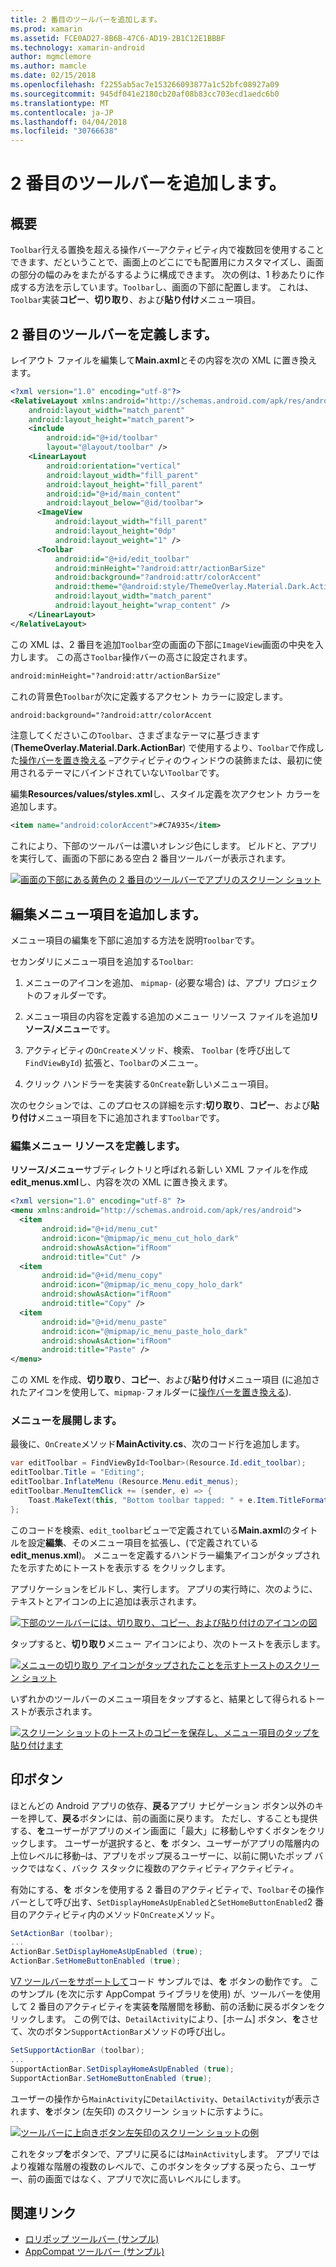 ```yaml
---
title: 2 番目のツールバーを追加します。
ms.prod: xamarin
ms.assetid: FCE0AD27-8B6B-47C6-AD19-2B1C12E1BBBF
ms.technology: xamarin-android
author: mgmclemore
ms.author: mamcle
ms.date: 02/15/2018
ms.openlocfilehash: f2255ab5ac7e153266093877a1c52bfc08927a09
ms.sourcegitcommit: 945df041e2180cb20af08b83cc703ecd1aedc6b0
ms.translationtype: MT
ms.contentlocale: ja-JP
ms.lasthandoff: 04/04/2018
ms.locfileid: "30766638"
---
```

# <a name="adding-a-second-toolbar"></a>2 番目のツールバーを追加します。


## <a name="overview"></a>概要 

`Toolbar`行える置換を超える操作バー&ndash;アクティビティ内で複数回を使用することできます、だということで、画面上のどこにでも配置用にカスタマイズし、画面の部分の幅のみをまたがるするように構成できます。 次の例は、1 秒あたりに作成する方法を示しています。`Toolbar`し、画面の下部に配置します。 これは、`Toolbar`実装**コピー**、**切り取り**、および**貼り付け**メニュー項目。 


## <a name="define-the-second-toolbar"></a>2 番目のツールバーを定義します。 

レイアウト ファイルを編集して**Main.axml**とその内容を次の XML に置き換えます。

```xml
<?xml version="1.0" encoding="utf-8"?>
<RelativeLayout xmlns:android="http://schemas.android.com/apk/res/android"
    android:layout_width="match_parent"
    android:layout_height="match_parent">
    <include
        android:id="@+id/toolbar"
        layout="@layout/toolbar" />
    <LinearLayout
        android:orientation="vertical"
        android:layout_width="fill_parent"
        android:layout_height="fill_parent"
        android:id="@+id/main_content"
        android:layout_below="@id/toolbar">
      <ImageView
          android:layout_width="fill_parent"
          android:layout_height="0dp"
          android:layout_weight="1" />
      <Toolbar
          android:id="@+id/edit_toolbar"
          android:minHeight="?android:attr/actionBarSize"
          android:background="?android:attr/colorAccent"
          android:theme="@android:style/ThemeOverlay.Material.Dark.ActionBar"
          android:layout_width="match_parent"
          android:layout_height="wrap_content" />
    </LinearLayout>
</RelativeLayout>
```

この XML は、2 番目を追加`Toolbar`空の画面の下部に`ImageView`画面の中央を入力します。 この高さ`Toolbar`操作バーの高さに設定されます。 

```xml
android:minHeight="?android:attr/actionBarSize"
```

これの背景色`Toolbar`が次に定義するアクセント カラーに設定します。

```xml
android:background="?android:attr/colorAccent
```

注意してくださいこの`Toolbar`、さまざまなテーマに基づきます (**ThemeOverlay.Material.Dark.ActionBar**) で使用するより、`Toolbar`で作成した[操作バーを置き換える](~/android/user-interface/controls/tool-bar/replacing-the-action-bar.md) &ndash;アクティビティのウィンドウの装飾または、最初に使用されるテーマにバインドされていない`Toolbar`です。

編集**Resources/values/styles.xml**し、スタイル定義を次アクセント カラーを追加します。 

```xml
<item name="android:colorAccent">#C7A935</item>
```

これにより、下部のツールバーは濃いオレンジ色にします。 ビルドと、アプリを実行して、画面の下部にある空白 2 番目ツールバーが表示されます。 

[![画面の下部にある黄色の 2 番目のツールバーでアプリのスクリーン ショット](adding-a-second-toolbar-images/01-second-toolbar-sml.png)](adding-a-second-toolbar-images/01-second-toolbar.png#lightbox)


 
## <a name="add-edit-menu-items"></a>編集メニュー項目を追加します。 

メニュー項目の編集を下部に追加する方法を説明`Toolbar`です。 

セカンダリにメニュー項目を追加する`Toolbar`: 

1.  メニューのアイコンを追加、 `mipmap-` (必要な場合) は、アプリ プロジェクトのフォルダーです。

2.  メニュー項目の内容を定義する追加のメニュー リソース ファイルを追加**リソース/メニュー**です。 

3.  アクティビティの`OnCreate`メソッド、検索、 `Toolbar` (を呼び出して`FindViewById`) 拡張と、`Toolbar`のメニュー。

4.  クリック ハンドラーを実装する`OnCreate`新しいメニュー項目。 

次のセクションでは、このプロセスの詳細を示す:**切り取り**、**コピー**、および**貼り付け**メニュー項目を下に追加されます`Toolbar`です。 



### <a name="define-the-edit-menu-resource"></a>編集メニュー リソースを定義します。

**リソース/メニュー**サブディレクトリと呼ばれる新しい XML ファイルを作成**edit_menus.xml**し、内容を次の XML に置き換えます。

```xml
<?xml version="1.0" encoding="utf-8" ?>
<menu xmlns:android="http://schemas.android.com/apk/res/android">
  <item
       android:id="@+id/menu_cut"
       android:icon="@mipmap/ic_menu_cut_holo_dark"
       android:showAsAction="ifRoom"
       android:title="Cut" />
  <item
       android:id="@+id/menu_copy"
       android:icon="@mipmap/ic_menu_copy_holo_dark"
       android:showAsAction="ifRoom"
       android:title="Copy" />
  <item
       android:id="@+id/menu_paste"
       android:icon="@mipmap/ic_menu_paste_holo_dark"
       android:showAsAction="ifRoom"
       android:title="Paste" />
</menu>
```

この XML を作成、**切り取り**、**コピー**、および**貼り付け**メニュー項目 (に追加されたアイコンを使用して、`mipmap-`フォルダーに[操作バーを置き換える](~/android/user-interface/controls/tool-bar/replacing-the-action-bar.md)).



### <a name="inflate-the-menus"></a>メニューを展開します。

最後に、`OnCreate`メソッド**MainActivity.cs**、次のコード行を追加します。 

```csharp
var editToolbar = FindViewById<Toolbar>(Resource.Id.edit_toolbar);
editToolbar.Title = "Editing";
editToolbar.InflateMenu (Resource.Menu.edit_menus);
editToolbar.MenuItemClick += (sender, e) => {
    Toast.MakeText(this, "Bottom toolbar tapped: " + e.Item.TitleFormatted, ToastLength.Short).Show();
};
```

このコードを検索、`edit_toolbar`ビューで定義されている**Main.axml**のタイトルを設定**編集**、そのメニュー項目を拡張し、(で定義されている**edit_menus.xml**)。 メニューを定義するハンドラー編集アイコンがタップされたを示すためにトーストを表示する をクリックします。 

アプリケーションをビルドし、実行します。 アプリの実行時に、次のように、テキストとアイコンの上に追加は表示されます。 

[![下部のツールバーには、切り取り、コピー、および貼り付けのアイコンの図](adding-a-second-toolbar-images/02-bottom-toolbar-sml.png)](adding-a-second-toolbar-images/02-bottom-toolbar.png#lightbox)

タップすると、**切り取り**メニュー アイコンにより、次のトーストを表示します。 

[![メニューの切り取り アイコンがタップされたことを示すトーストのスクリーン ショット](adding-a-second-toolbar-images/03-bottom-tapped-sml.png)](adding-a-second-toolbar-images/03-bottom-tapped.png#lightbox)

いずれかのツールバーのメニュー項目をタップすると、結果として得られるトーストが表示されます。 

[![スクリーン ショットのトーストのコピーを保存し、メニュー項目のタップを貼り付けます](adding-a-second-toolbar-images/04-menu-action-sml.png)](adding-a-second-toolbar-images/04-menu-action.png#lightbox)



## <a name="the-up-button"></a>印ボタン 

ほとんどの Android アプリの依存、**戻る**アプリ ナビゲーション ボタン以外のキーを押して、**戻る**ボタンには、前の画面に戻ります。
ただし、することも提供する、**を**ユーザーがアプリのメイン画面に「最大」に移動しやすくボタンをクリックします。 ユーザーが選択すると、**を** ボタン、ユーザーがアプリの階層内の上位レベルに移動&ndash;は、アプリをポップ戻るユーザーに、以前に開いたポップ バックではなく、バック スタックに複数のアクティビティアクティビティ。 

有効にする、**を** ボタンを使用する 2 番目のアクティビティで、`Toolbar`その操作バーとして呼び出す、`SetDisplayHomeAsUpEnabled`と`SetHomeButtonEnabled`2 番目のアクティビティ内のメソッド`OnCreate`メソッド。

```csharp
SetActionBar (toolbar);
...
ActionBar.SetDisplayHomeAsUpEnabled (true);
ActionBar.SetHomeButtonEnabled (true);
```

[V7 ツールバーをサポートして](https://developer.xamarin.com/samples/monodroid/Supportv7/AppCompat/Toolbar/)コード サンプルでは、**を** ボタンの動作です。 このサンプル (を次に示す AppCompat ライブラリを使用) が、ツールバーを使用して 2 番目のアクティビティを実装**を**階層間を移動、前の活動に戻るボタンをクリックします。 この例では、`DetailActivity`により、[ホーム] ボタン、**を**させて、次のボタン`SupportActionBar`メソッドの呼び出し。 

```csharp
SetSupportActionBar (toolbar);
...
SupportActionBar.SetDisplayHomeAsUpEnabled (true);
SupportActionBar.SetHomeButtonEnabled (true);
```

ユーザーの操作から`MainActivity`に`DetailActivity`、`DetailActivity`が表示されます、**を**ボタン (左矢印) のスクリーン ショットに示すように。

[![ツールバーに上向きボタン左矢印のスクリーン ショットの例](adding-a-second-toolbar-images/05-up-button-sml.png)](adding-a-second-toolbar-images/05-up-button.png#lightbox)

これをタップ**を**ボタンで、アプリに戻るには`MainActivity`します。 アプリではより複雑な階層の複数のレベルで、このボタンをタップする戻ったら、ユーザー、前の画面ではなく、アプリで次に高いレベルにします。 



## <a name="related-links"></a>関連リンク

- [ロリポップ ツールバー (サンプル)](https://developer.xamarin.com/samples/monodroid/android5.0/Toolbar/)
- [AppCompat ツールバー (サンプル)](https://developer.xamarin.com/samples/monodroid/Supportv7/AppCompat/Toolbar/)
